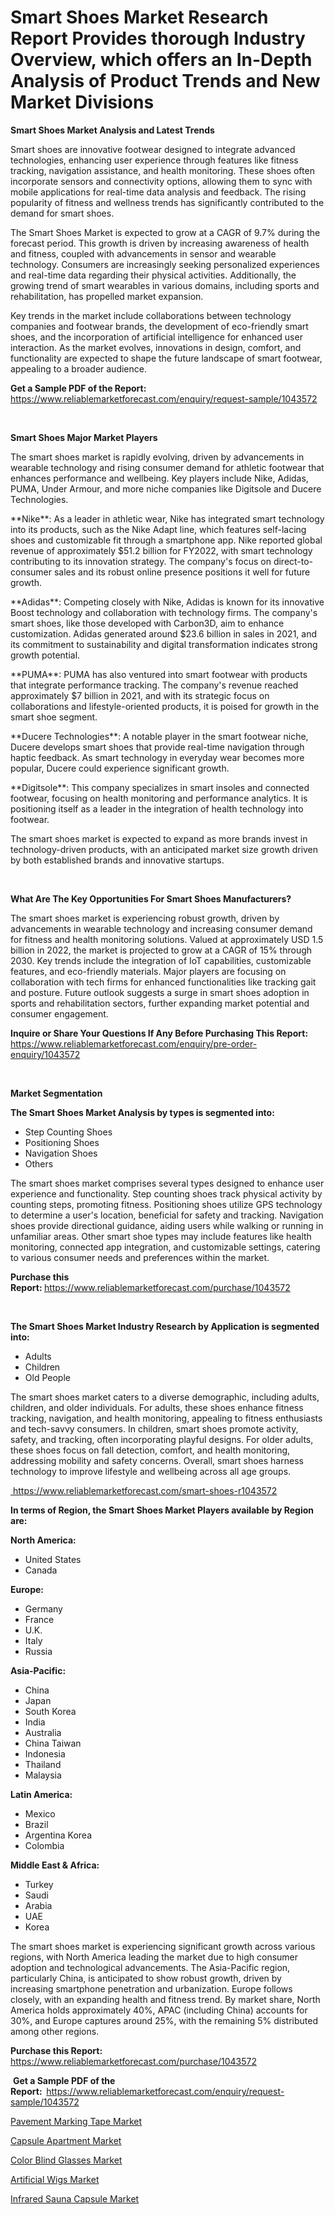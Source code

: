 <p><h1>Smart Shoes Market Research Report Provides thorough Industry Overview, which offers an In-Depth Analysis of Product Trends and New Market Divisions</h1></p><p><strong>Smart Shoes Market Analysis and Latest Trends</strong></p>
<p><p>Smart shoes are innovative footwear designed to integrate advanced technologies, enhancing user experience through features like fitness tracking, navigation assistance, and health monitoring. These shoes often incorporate sensors and connectivity options, allowing them to sync with mobile applications for real-time data analysis and feedback. The rising popularity of fitness and wellness trends has significantly contributed to the demand for smart shoes.</p><p>The Smart Shoes Market is expected to grow at a CAGR of 9.7% during the forecast period. This growth is driven by increasing awareness of health and fitness, coupled with advancements in sensor and wearable technology. Consumers are increasingly seeking personalized experiences and real-time data regarding their physical activities. Additionally, the growing trend of smart wearables in various domains, including sports and rehabilitation, has propelled market expansion. </p><p>Key trends in the market include collaborations between technology companies and footwear brands, the development of eco-friendly smart shoes, and the incorporation of artificial intelligence for enhanced user interaction. As the market evolves, innovations in design, comfort, and functionality are expected to shape the future landscape of smart footwear, appealing to a broader audience.</p></p>
<p><strong>Get a Sample PDF of the Report:&nbsp;</strong> <a href="https://www.reliablemarketforecast.com/enquiry/request-sample/1043572?utm_campaign=1140&utm_medium=2&utm_source=Github&utm_content=ia&utm_term=05042025&utm_id=smart-shoes">https://www.reliablemarketforecast.com/enquiry/request-sample/1043572</a></p>
<p>&nbsp;</p>
<p><strong>Smart Shoes Major Market Players</strong></p>
<p><p>The smart shoes market is rapidly evolving, driven by advancements in wearable technology and rising consumer demand for athletic footwear that enhances performance and wellbeing. Key players include Nike, Adidas, PUMA, Under Armour, and more niche companies like Digitsole and Ducere Technologies.</p><p>**Nike**: As a leader in athletic wear, Nike has integrated smart technology into its products, such as the Nike Adapt line, which features self-lacing shoes and customizable fit through a smartphone app. Nike reported global revenue of approximately $51.2 billion for FY2022, with smart technology contributing to its innovation strategy. The company's focus on direct-to-consumer sales and its robust online presence positions it well for future growth.</p><p>**Adidas**: Competing closely with Nike, Adidas is known for its innovative Boost technology and collaboration with technology firms. The company's smart shoes, like those developed with Carbon3D, aim to enhance customization. Adidas generated around $23.6 billion in sales in 2021, and its commitment to sustainability and digital transformation indicates strong growth potential.</p><p>**PUMA**: PUMA has also ventured into smart footwear with products that integrate performance tracking. The company's revenue reached approximately $7 billion in 2021, and with its strategic focus on collaborations and lifestyle-oriented products, it is poised for growth in the smart shoe segment.</p><p>**Ducere Technologies**: A notable player in the smart footwear niche, Ducere develops smart shoes that provide real-time navigation through haptic feedback. As smart technology in everyday wear becomes more popular, Ducere could experience significant growth.</p><p>**Digitsole**: This company specializes in smart insoles and connected footwear, focusing on health monitoring and performance analytics. It is positioning itself as a leader in the integration of health technology into footwear.</p><p>The smart shoes market is expected to expand as more brands invest in technology-driven products, with an anticipated market size growth driven by both established brands and innovative startups.</p></p>
<p>&nbsp;</p>
<p><strong>What Are The Key Opportunities For Smart Shoes Manufacturers?</strong></p>
<p><p>The smart shoes market is experiencing robust growth, driven by advancements in wearable technology and increasing consumer demand for fitness and health monitoring solutions. Valued at approximately USD 1.5 billion in 2022, the market is projected to grow at a CAGR of 15% through 2030. Key trends include the integration of IoT capabilities, customizable features, and eco-friendly materials. Major players are focusing on collaboration with tech firms for enhanced functionalities like tracking gait and posture. Future outlook suggests a surge in smart shoes adoption in sports and rehabilitation sectors, further expanding market potential and consumer engagement.</p></p>
<p><strong>Inquire or Share Your Questions If Any Before Purchasing This Report:</strong> <a href="https://www.reliablemarketforecast.com/enquiry/pre-order-enquiry/1043572?utm_campaign=1140&utm_medium=2&utm_source=Github&utm_content=ia&utm_term=05042025&utm_id=smart-shoes">https://www.reliablemarketforecast.com/enquiry/pre-order-enquiry/1043572</a></p>
<p>&nbsp;</p>
<p><strong>Market Segmentation</strong></p>
<p><strong>The Smart Shoes Market Analysis by types is segmented into:</strong></p>
<p><ul><li>Step Counting Shoes</li><li>Positioning Shoes</li><li>Navigation Shoes</li><li>Others</li></ul></p>
<p><p>The smart shoes market comprises several types designed to enhance user experience and functionality. Step counting shoes track physical activity by counting steps, promoting fitness. Positioning shoes utilize GPS technology to determine a user's location, beneficial for safety and tracking. Navigation shoes provide directional guidance, aiding users while walking or running in unfamiliar areas. Other smart shoe types may include features like health monitoring, connected app integration, and customizable settings, catering to various consumer needs and preferences within the market.</p></p>
<p><strong>Purchase this Report:&nbsp;</strong><a href="https://www.reliablemarketforecast.com/purchase/1043572?utm_campaign=1140&utm_medium=2&utm_source=Github&utm_content=ia&utm_term=05042025&utm_id=smart-shoes">https://www.reliablemarketforecast.com/purchase/1043572</a></p>
<p>&nbsp;</p>
<p><strong>The Smart Shoes Market Industry Research by Application is segmented into:</strong></p>
<p><ul><li>Adults</li><li>Children</li><li>Old People</li></ul></p>
<p><p>The smart shoes market caters to a diverse demographic, including adults, children, and older individuals. For adults, these shoes enhance fitness tracking, navigation, and health monitoring, appealing to fitness enthusiasts and tech-savvy consumers. In children, smart shoes promote activity, safety, and tracking, often incorporating playful designs. For older adults, these shoes focus on fall detection, comfort, and health monitoring, addressing mobility and safety concerns. Overall, smart shoes harness technology to improve lifestyle and wellbeing across all age groups.</p></p>
<p><a href="https://www.reliablemarketforecast.com/smart-shoes-r1043572?utm_campaign=1140&utm_medium=2&utm_source=Github&utm_content=ia&utm_term=05042025&utm_id=smart-shoes">&nbsp;https://www.reliablemarketforecast.com/smart-shoes-r1043572</a></p>
<p><strong>In terms of Region, the Smart Shoes Market Players available by Region are:</strong></p>
<p>
    <p> <strong> North America: </strong>
        <ul>
            <li>United States</li>
            <li>Canada</li>
        </ul>
        </p> 
    <p> <strong> Europe: </strong>
        <ul>
            <li>Germany</li>
            <li>France</li>
            <li>U.K.</li>
            <li>Italy</li>
            <li>Russia</li>
        </ul>
        </p> 
    <p> <strong> Asia-Pacific: </strong>
        <ul>
            <li>China</li>
            <li>Japan</li>
            <li>South Korea</li>
            <li>India</li>
            <li>Australia</li>
            <li>China Taiwan</li>
            <li>Indonesia</li>
            <li>Thailand</li>
            <li>Malaysia</li>
        </ul>
        </p> 
    <p> <strong> Latin America: </strong>
        <ul>
            <li>Mexico</li>
            <li>Brazil</li>
            <li>Argentina Korea</li>
            <li>Colombia</li>
        </ul>
        </p> 
    <p> <strong> Middle East & Africa: </strong>
        <ul>
            <li>Turkey</li>
            <li>Saudi</li>
            <li>Arabia</li>
            <li>UAE</li>
            <li>Korea</li>
        </ul>
    </p>
    </p>
<p><p>The smart shoes market is experiencing significant growth across various regions, with North America leading the market due to high consumer adoption and technological advancements. The Asia-Pacific region, particularly China, is anticipated to show robust growth, driven by increasing smartphone penetration and urbanization. Europe follows closely, with an expanding health and fitness trend. By market share, North America holds approximately 40%, APAC (including China) accounts for 30%, and Europe captures around 25%, with the remaining 5% distributed among other regions.</p></p>
<p><strong>Purchase this Report: </strong><a href="https://www.reliablemarketforecast.com/purchase/1043572?utm_campaign=1140&utm_medium=2&utm_source=Github&utm_content=ia&utm_term=05042025&utm_id=smart-shoes">https://www.reliablemarketforecast.com/purchase/1043572</a></p>
<p>&nbsp;<strong>Get a Sample PDF of the Report:&nbsp;&nbsp;</strong><a href="https://www.reliablemarketforecast.com/enquiry/request-sample/1043572?utm_campaign=1140&utm_medium=2&utm_source=Github&utm_content=ia&utm_term=05042025&utm_id=smart-shoes">https://www.reliablemarketforecast.com/enquiry/request-sample/1043572</a></p>
<p><strong></strong></p>
<p><p><a href="https://github.com/stuwinawisa/Market-Research-Report-List-1/blob/main/pavement-marking-tape-market.md?utm_campaign=1140&utm_medium=2&utm_source=Github&utm_content=ia&utm_term=05042025&utm_id=smart-shoes">Pavement Marking Tape Market</a></p><p><a href="https://github.com/marcayaminig/Market-Research-Report-List-1/blob/main/capsule-apartment-market.md?utm_campaign=1140&utm_medium=2&utm_source=Github&utm_content=ia&utm_term=05042025&utm_id=smart-shoes">Capsule Apartment Market</a></p><p><a href="https://github.com/chillwervenu/Market-Research-Report-List-1/blob/main/color-blind-glasses-market.md?utm_campaign=1140&utm_medium=2&utm_source=Github&utm_content=ia&utm_term=05042025&utm_id=smart-shoes">Color Blind Glasses Market</a></p><p><a href="https://github.com/awwqamet/Market-Research-Report-List-1/blob/main/artificial-wigs-market.md?utm_campaign=1140&utm_medium=2&utm_source=Github&utm_content=ia&utm_term=05042025&utm_id=smart-shoes">Artificial Wigs Market</a></p><p><a href="https://github.com/phillpfantis/Market-Research-Report-List-1/blob/main/infrared-sauna-capsule-market.md?utm_campaign=1140&utm_medium=2&utm_source=Github&utm_content=ia&utm_term=05042025&utm_id=smart-shoes">Infrared Sauna Capsule Market</a></p></p>